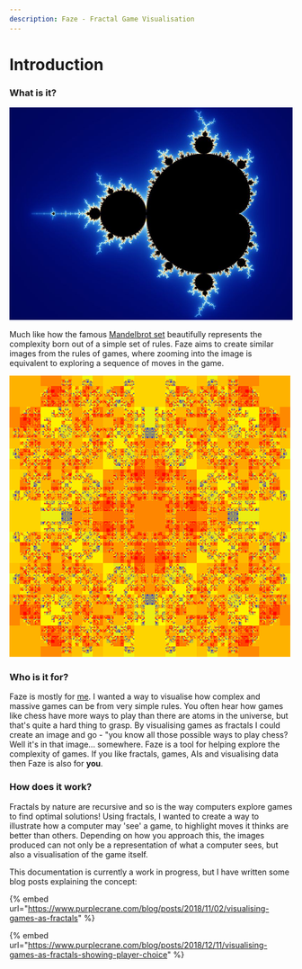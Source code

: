 ```yaml
---
description: Faze - Fractal Game Visualisation
---
```


# Introduction

### What is it?

![Mandelbrot set - commons.wikimedia.org ](.gitbook/assets/800px-mandel_zoom_00_mandelbrot_set.jpg)

Much like how the famous [Mandelbrot set](https://en.wikipedia.org/wiki/Mandelbrot_set) beautifully represents the complexity born out of a simple set of rules. Faze aims to create similar images from the rules of games, where zooming into the image is equivalent to exploring a sequence of moves in the game. 

![](.gitbook/assets/oxnstate_38_600.png)

### Who is it for?

Faze is mostly for [me](https://github.com/b-hub). I wanted a way to visualise how complex and massive games can be from very simple rules. You often hear how games like chess have more ways to play than there are atoms in the universe, but that's quite a hard thing to grasp. By visualising games as fractals I could create an image and go - "you know all those possible ways to play chess? Well it's in that image... somewhere. Faze is a tool for helping explore the complexity of games. If you like fractals, games, AIs and visualising data then Faze is also for **you**.

### How does it work?

Fractals by nature are recursive and so is the way computers explore games to find optimal solutions! Using fractals, I wanted to create a way to illustrate how a computer may 'see' a game, to highlight moves it thinks are better than others. Depending on how you approach this, the images produced can not only be a representation of what a computer sees, but also a visualisation of the game itself.

This documentation is currently a work in progress, but I have written some blog posts explaining the concept:

{% embed url="https://www.purplecrane.com/blog/posts/2018/11/02/visualising-games-as-fractals" %}

{% embed url="https://www.purplecrane.com/blog/posts/2018/12/11/visualising-games-as-fractals-showing-player-choice" %}





